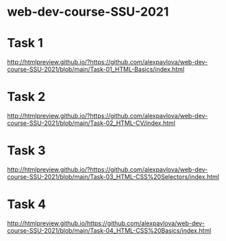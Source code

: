 # web-dev-course-SSU-2021
# Task 1
http://htmlpreview.github.io/?https://github.com/alexpavlova/web-dev-course-SSU-2021/blob/main/Task-01_HTML-Basics/index.html
# Task 2
http://htmlpreview.github.io/?https://github.com/alexpavlova/web-dev-course-SSU-2021/blob/main/Task-02_HTML-CV/index.html
# Task 3
http://htmlpreview.github.io/?https://github.com/alexpavlova/web-dev-course-SSU-2021/blob/main/Task-03_HTML-CSS%20Selectors/index.html
# Task 4
http://htmlpreview.github.io/https://github.com/alexpavlova/web-dev-course-SSU-2021/blob/main/Task-04_HTML-CSS%20Basics/index.html
